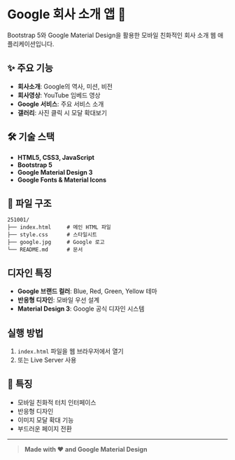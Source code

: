 # Google 회사 소개 앱 📱

Bootstrap 5와 Google Material Design을 활용한 모바일 친화적인 회사 소개 웹 애플리케이션입니다.

## ✨ 주요 기능

- **회사소개**: Google의 역사, 미션, 비전
- **회사영상**: YouTube 임베드 영상
- **Google 서비스**: 주요 서비스 소개
- **갤러리**: 사진 클릭 시 모달 확대보기

## 🛠️ 기술 스택

- **HTML5, CSS3, JavaScript**
- **Bootstrap 5**
- **Google Material Design 3**
- **Google Fonts & Material Icons**

## 📁 파일 구조

```
251001/
├── index.html     # 메인 HTML 파일
├── style.css      # 스타일시트
├── google.jpg     # Google 로고
└── README.md      # 문서
```

## 디자인 특징

- **Google 브랜드 컬러**: Blue, Red, Green, Yellow 테마
- **반응형 디자인**: 모바일 우선 설계
- **Material Design 3**: Google 공식 디자인 시스템

## 실행 방법

1. `index.html` 파일을 웹 브라우저에서 열기
2. 또는 Live Server 사용

## 📱 특징

- 모바일 친화적 터치 인터페이스
- 반응형 디자인
- 이미지 모달 확대 기능
- 부드러운 페이지 전환

---

> **Made with ❤️ and Google Material Design**
